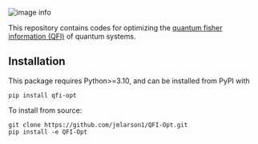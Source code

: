 ![image info](./images/qfi-opt.png)

This repository contains codes for optimizing the [quantum fisher information (QFI)](https://en.wikipedia.org/wiki/Quantum_Fisher_information) of quantum systems.

## Installation

This package requires Python>=3.10, and can be installed from PyPI with
```
pip install qfi-opt
```
To install from source:
```
git clone https://github.com/jmlarson1/QFI-Opt.git
pip install -e QFI-Opt
```
